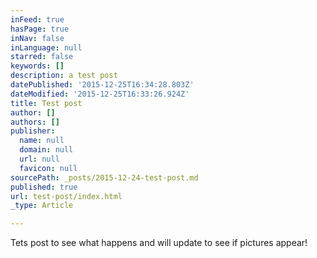 ```yaml
---
inFeed: true
hasPage: true
inNav: false
inLanguage: null
starred: false
keywords: []
description: a test post
datePublished: '2015-12-25T16:34:28.803Z'
dateModified: '2015-12-25T16:33:26.924Z'
title: Test post
author: []
authors: []
publisher:
  name: null
  domain: null
  url: null
  favicon: null
sourcePath: _posts/2015-12-24-test-post.md
published: true
url: test-post/index.html
_type: Article

---
```

Tets post to see what happens and will update to see if pictures appear!